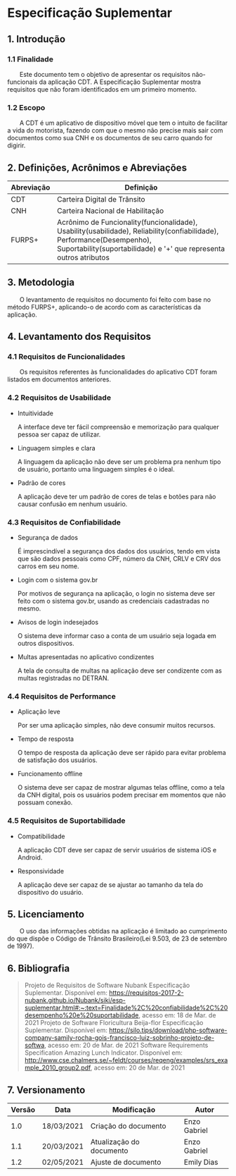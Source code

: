 # Especificação Suplementar

## 1. Introdução

### 1.1 Finalidade
&emsp;&emsp;Este documento tem o objetivo de apresentar os requisitos não-funcionais da aplicação CDT. A Especificação Suplementar mostra requisitos que não foram identificados em um primeiro momento.

### 1.2 Escopo
&emsp;&emsp;A CDT é um aplicativo de dispositivo móvel que tem o intuito de facilitar a vida do motorista, fazendo com que o mesmo não precise mais sair com documentos como sua CNH e os documentos de seu carro quando for digirir.

## 2. Definições, Acrônimos e Abreviações

| Abreviação | Definição|
|--|--|
| CDT | Carteira Digital de Trânsito |
| CNH | Carteira Nacional de Habilitação |
| FURPS+ | Acrônimo de Funcionality(funcionalidade), Usability(usabilidade), Reliability(confiabilidade), Performance(Desempenho), Suportability(suportabilidade) e '+' que representa outros atributos |

## 3. Metodologia
&emsp;&emsp;O levantamento de requisitos no documento foi feito com base no método FURPS+, aplicando-o de acordo com as características da aplicação.

## 4. Levantamento dos Requisitos

### 4.1 Requisitos de Funcionalidades
&emsp;&emsp;Os requisitos referentes às funcionalidades do aplicativo CDT foram listados em documentos anteriores.

### 4.2 Requisitos de Usabilidade

* Intuitividade

    A interface deve ter fácil compreensão e memorização para qualquer pessoa ser capaz de utilizar.

* Linguagem simples e clara

    A linguagem da aplicação não deve ser um problema pra nenhum tipo de usuário, portanto uma linguagem simples é o ideal.

* Padrão de cores

    A aplicação deve ter um padrão de cores de telas e botões para não causar confusão em nenhum usuário.

### 4.3 Requisitos de Confiabilidade

* Segurança de dados
    
    É imprescindível a segurança dos dados dos usuários, tendo em vista que são dados pessoais como CPF, número da CNH, CRLV e CRV dos carros em seu nome.

* Login com o sistema gov.br

    Por motivos de segurança na aplicação, o login no sistema deve ser feito com o sistema gov.br, usando as credenciais cadastradas no mesmo.

* Avisos de login indesejados

    O sistema deve informar caso a conta de um usuário seja logada em outros dispositivos.

* Multas apresentadas no aplicativo condizentes

    A tela de consulta de multas na aplicação deve ser condizente com as multas registradas no DETRAN.

### 4.4 Requisitos de Performance

* Aplicação leve

    Por ser uma aplicação simples, não deve consumir muitos recursos.

* Tempo de resposta

    O tempo de resposta da aplicação deve ser rápido para evitar problema de satisfação dos usuários.

* Funcionamento offline

    O sistema deve ser capaz de mostrar algumas telas offline, como a tela da CNH digital, pois os usuários podem precisar em momentos que não possuam conexão.

### 4.5 Requisitos de Suportabilidade

* Compatibilidade

    A aplicação CDT deve ser capaz de servir usuários de sistema iOS e Android.

* Responsividade

    A aplicação deve ser capaz de se ajustar ao tamanho da tela do dispositivo do usuário.

## 5. Licenciamento
&emsp;&emsp;O uso das informações obtidas na aplicação é limitado ao cumprimento do que dispõe o Código de Trânsito Brasileiro(Lei 9.503, de 23 de setembro de 1997).

## 6. Bibliografia

> Projeto de Requisitos de Software Nubank Especificação Suplementar. Disponível em: https://requisitos-2017-2-nubank.github.io/Nubank/siki/esp-suplementar.html#:~:text=Finalidade%2C%20confiabilidade%2C%20desempenho%20e%20suportabilidade, acesso em: 18 de Mar. de 2021
> Projeto de Software Floricultura Beija-flor Especificação Suplementar. Disponível em: https://silo.tips/download/php-software-company-samily-rocha-gois-francisco-luiz-sobrinho-projeto-de-softwa, acesso em: 20 de Mar. de 2021
>Software Requirements Specification Amazing Lunch Indicator. Disponível em: http://www.cse.chalmers.se/~feldt/courses/reqeng/examples/srs_example_2010_group2.pdf, acesso em: 20 de Mar. de 2021

## 7. Versionamento
| Versão | Data | Modificação | Autor |
|--|--|--|--|
| 1.0 | 18/03/2021 | Criação do documento | Enzo Gabriel |
| 1.1 | 20/03/2021 | Atualização do documento | Enzo Gabriel |
|  1.2   | 02/05/2021 | Ajuste de documento | Emily Dias |
